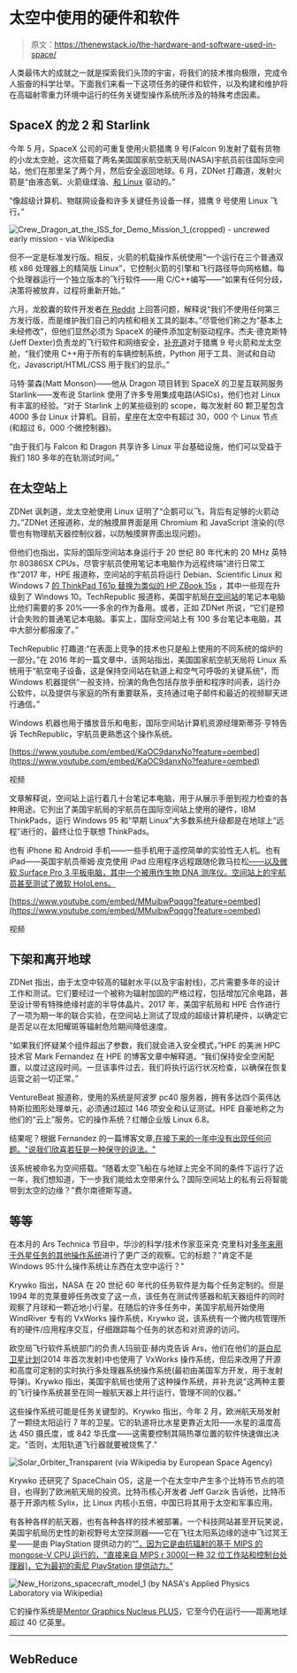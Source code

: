 # 太空中使用的硬件和软件

> 原文：<https://thenewstack.io/the-hardware-and-software-used-in-space/>

人类最伟大的成就之一就是探索我们头顶的宇宙，将我们的技术推向极限，完成令人振奋的科学壮举。下面我们来看一下这项任务的硬件和软件，以及构建和维护将在高辐射零重力环境中运行的任务关键型操作系统所涉及的特殊考虑因素。

## SpaceX 的龙 2 和 Starlink

今年 5 月，SpaceX 公司的可重复使用火箭猎鹰 9 号(Falcon 9)发射了载有货物的小龙太空舱，这次搭载了两名美国国家航空航天局(NASA)宇航员前往国际空间站，他们在那里呆了两个月，然后安全返回地球。6 月，ZDNet 打趣道，发射火箭是“由液态氧、火箭级煤油、[和 Linux](https://www.zdnet.com/article/from-earth-to-orbit-with-linux-and-spacex/) 驱动的。”

“像超级计算机、物联网设备和许多关键任务设备一样，猎鹰 9 号使用 Linux 飞行。”

![Crew_Dragon_at_the_ISS_for_Demo_Mission_1_(cropped) - uncrewed early mission - via Wikipedia](img/9998843746720faf0789c7cb8bc5a22c.png)

但不一定是标准发行版。相反，火箭的机载操作系统使用“一个运行在三个普通双核 x86 处理器上的精简版 Linux”，它控制火箭的引擎和飞行路径导向网格鳍。每个处理器运行一个独立版本的飞行软件——用 C/C++编写——“如果有任何分歧，决策将被放弃，过程将重新开始。”

六月，龙胶囊的软件开发者[在 Reddit](https://old.reddit.com/r/spacex/comments/gxb7j1/we_are_the_spacex_software_team_ask_us_anything/) 上回答问题，解释说“我们不使用任何第三方发行版，而是维护我们自己的内核和相关工具的副本。”尽管他们称之为“基本上未经修改”，但他们显然必须为 SpaceX 的硬件添加定制驱动程序。杰夫·德克斯特(Jeff Dexter)负责龙的飞行软件和网络安全，[补充道](https://old.reddit.com/r/spacex/comments/gxb7j1/we_are_the_spacex_software_team_ask_us_anything/ft5zuxa/)对于猎鹰 9 号火箭和龙太空舱，“我们使用 C++用于所有的车辆控制系统，Python 用于工具、测试和自动化，Javascript/HTML/CSS 用于我们的显示。”

马特·蒙森(Matt Monson)——他从 Dragon 项目转到 SpaceX 的卫星互联网服务 Starlink——发布说 Starlink 使用了许多专用集成电路(ASICs)，他们也对 Linux 有丰富的经验。“对于 Starlink 上的某些级别的 scope，每次发射 60 颗卫星包含 4000 多台 Linux 计算机。目前，星座在太空中有超过 30，000 个 Linux 节点(和超过 6，000 个微控制器)。

“由于我们与 Falcon 和 Dragon 共享许多 Linux 平台基础设施，他们可以受益于我们 180 多年的在轨测试时间。”

## 在太空站上

ZDNet 讽刺道，龙太空舱使用 Linux 证明了“企鹅可以飞，背后有足够的火箭动力。”ZDNet 还报道称，龙的触摸屏界面是用 Chromium 和 JavaScript 渲染的(尽管也有物理航天器控制仪器，以防触摸屏界面出现问题)。

但他们也指出，实际的国际空间站本身运行于 20 世纪 80 年代末的 20 MHz 英特尔 80386SX CPUs，尽管宇航员使用笔记本电脑作为远程终端“进行日常工作”2017 年，HPE 报道称，空间站的宇航员将运行 Debian、Scientific Linux 和 Windows 7 [的 ThinkPad T61p 替换为类似的 HP ZBook 15s](https://www.hpe.com/us/en/insights/articles/the-space-station-gets-a-new-supercomputer-1708.html) ，其中一些现在升级到了 Windows 10。TechRepublic 报道称，美国宇航局[在空间站](https://www.techrepublic.com/article/from-windows-10-linux-ipads-iphones-to-hololens-the-tech-space-station-astronauts-use/)的笔记本电脑比他们需要的多 20%——多余的作为备用。或者，正如 ZDNet 所说，“它们是预计会失败的普通笔记本电脑。事实上，国际空间站上有 100 多台笔记本电脑，其中大部分都报废了。”

TechRepublic 打趣道:“在表面上竞争的技术也只是船上使用的不同系统的熔炉的一部分。”在 2016 年的一篇文章中，该网站指出，美国国家航空航天局将 Linux 系统用于“航空电子设备，这是保持空间站在轨道上和空气可呼吸的关键系统”，而 Windows 机器提供“一般支持，扮演的角色包括存放手册和程序时间表，运行办公软件，以及提供与家庭的所有重要联系，支持通过电子邮件和最近的视频聊天进行通信。”

Windows 机器也用于播放音乐和电影，国际空间站计算机资源经理斯蒂芬·亨特告诉 TechRepublic，宇航员更熟悉这个操作系统。

[https://www.youtube.com/embed/KaOC9danxNo?feature=oembed](https://www.youtube.com/embed/KaOC9danxNo?feature=oembed)

视频

文章解释说，空间站上运行着几十台笔记本电脑，用于从展示手册到视力检查的各种用途。它列出了美国宇航局的宇航员在国际空间站上使用的硬件，IBM ThinkPads，运行 Windows 95 和“早期 Linux”大多数系统升级都是在地球上“远程”进行的，最终让位于联想 ThinkPads。

也有 iPhone 和 Android 手机——一些手机用于遥控简单的实验性无人机。也有 iPad——英国宇航员蒂姆·皮克使用 iPad 应用程序远程跟随伦敦马拉松[——以及微软 Surface Pro 3 平板电脑，其中一个被用作生物 DNA 测序仪。空间站上的宇航员甚至测试了微软 HoloLens。](https://www.youtube.com/watch?v=MMuibwPqqgg)

[https://www.youtube.com/embed/MMuibwPqqgg?feature=oembed](https://www.youtube.com/embed/MMuibwPqqgg?feature=oembed)

视频

## 下架和离开地球

ZDNet 指出，由于太空中较高的辐射水平(以及宇宙射线)，芯片需要多年的设计工作和测试。它们要经过一个被称为辐射加固的严格过程，包括增加冗余电路，甚至设计带有特殊绝缘衬底的半导体晶片。2017 年，美国宇航局和 HPE 合作进行了一项为期一年的联合实验，在空间站上测试了现成的超级计算机硬件，以确定它是否足以在太阳耀斑等辐射危险期间降低速度。

“如果我们怀疑某个组件超出了参数，我们就会进入安全模式，”HPE 的美洲 HPC 技术官 Mark Fernandez 在 HPE 的博客文章中解释道。“我们保持安全空闲配置，以度过这段时间。一旦该事件过去，我们将执行运行状况检查，以确保在恢复运营之前一切正常。”

VentureBeat 报道称，使用的系统是阿波罗 pc40 服务器，拥有多达四个英伟达特斯拉图形处理单元，必须通过超过 146 项安全和认证测试。HPE 自豪地称之为他们的“云上”服务。它的操作系统？红帽企业版 Linux 6.8。

结果呢？根据 Fernandez 的一篇博客文章,[在接下来的一年中没有出现任何问题。"说我们欣喜若狂是一种保守的说法。"](https://www.hpe.com/us/en/newsroom/blog-post/2018/07/spaceborne-computer-still-flying-high-one-year-later.html)

该系统被命名为空间搭载。“随着太空飞船在与地球上完全不同的条件下运行了近一年，我们想知道，下一步我们能给太空带来什么？国际空间站上的私有云将智能带到太空的边缘？”费尔南德斯写道。

## 等等

在本月的 Ars Technica 节目中，华沙的科学/技术作家亚采克·克里科对[多年来用于外星任务的其他操作系统](https://arstechnica.com/features/2020/10/the-space-operating-systems-booting-up-where-no-one-has-gone-before/)进行了更广泛的观察。它的标题？"肯定不是 Windows 95:什么操作系统让东西在太空中运行？"

Krywko 指出，NASA 在 20 世纪 60 年代的任务软件是为每个任务定制的。但是 1994 年的克莱曼婷任务改变了这一点，该任务在测试传感器和航天器组件的同时观察了月球和一颗近地小行星。在随后的许多任务中，美国宇航局开始使用 WindRiver 专有的 VxWorks 操作系统，Krywko 说，该系统有一个微内核管理所有的硬件/应用程序交互，仔细跟踪每个任务的状态和对资源的访问。

欧空局飞行软件系统部门的负责人玛丽亚·赫内克告诉 Ars，他们在他们的[哥白尼卫星计划](https://sentinel.esa.int/web/sentinel/missions/sentinel-1)(2014 年首次发射)中也使用了 VxWorks 操作系统，但后来改用了开源和高度可定制的实时执行多处理器系统操作系统(最初由美国军方开发，用于发射导弹)。Krywko 指出，美国宇航局也使用了这种操作系统，并补充说“这两种主要的飞行操作系统甚至在同一艘航天器上并行运行，管理不同的仪器。”

这些操作系统可能是任务关键型的。Krywko 指出，今年 2 月，欧洲航天局发射了一颗绕太阳运行 7 年的卫星。它的轨道将比水星更靠近太阳——水星的温度高达 450 摄氏度，或 842 华氏度——这需要控制其隔热罩位置的软件快速做出决定。"否则，太阳轨道飞行器就要被烧焦了."

![Solar_Orbiter_Transparent (via Wikipedia by European Space Agency)](img/b4f0126dc6d8ff800f8b586d6e18f928.png)

Krywko 还研究了 SpaceChain OS，这是一个在太空中产生多个比特币节点的项目，也得到了欧洲航天局的投资。比特币核心开发者 Jeff Garzik 告诉他，比特币基于开源内核 Sylix，比 Linux 内核小五倍，中国已将其用于太空和军事应用。

有各种各样的航天器，也有各种各样的技术被部署。一个科技网站甚至开玩笑说，美国宇航局历史性的新视野号太空探测器——它在飞往太阳系边缘的途中飞过冥王星——是由 PlayStation 提供动力的“[”，因为它是由抗辐射的基于 MIPS 的 mongose-V CPU 运行的，“直接来自 MIPS r 3000[一种 32 位工作站和控制台处理器]，它为最初的索尼 PlayStation 提供动力。”](https://www.extremetech.com/extreme/197612-nasas-new-horizons-space-probe-powered-by-playstation)

![New_Horizons_spacecraft_model_1 (by NASA's Applied Physics Laboratory via Wikipedia)](img/cc7539df6dcc2934b2525c3a5cdfac37.png)

它的操作系统是[Mentor Graphics Nucleus PLUS](https://www.designworldonline.com/mips-in-space-inside-nasas-new-horizons-mission-to-pluto/)，它至今仍在运行——距离地球超过 40 亿英里。

* * *

## WebReduce

<svg xmlns:xlink="http://www.w3.org/1999/xlink" viewBox="0 0 68 31" version="1.1"><title>Group</title> <desc>Created with Sketch.</desc></svg>